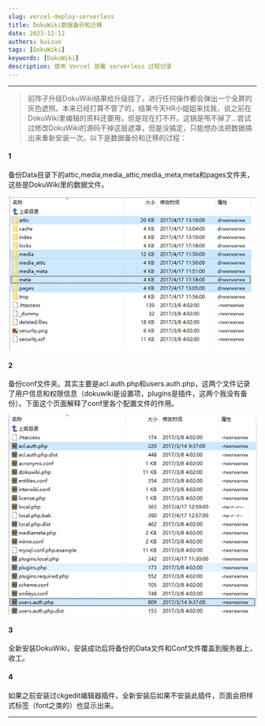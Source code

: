 ```yaml
---
slug: vercel-deploy-serverless
title: DokuWiki数据备份和迁移
date: 2023-12-12
authors: kuizuo
tags: [DokuWiki]
keywords: [DokuWiki]
description: 使用 Vercel 部署 serverless 过程记录
---
```

---

> 前阵子升级DokuWiki结果给升级挂了，进行任何操作都会弹出一个全屏的灰色遮照。本来已经打算不管了的，结果今天HR小姐姐来找我，说之前在DokuWiki里编辑的资料还要用，但是现在打不开。这锅是甩不掉了...尝试过修改DokuWiki的源码干掉这层遮罩，但是没搞定，只能想办法把数据搞出来重新安装一次。以下是数据备份和迁移的过程：

#### 1

备份Data目录下的attic,media,media_attic,media_meta,meta和pages文件夹，这些是DokuWiki里的数据文件。

![1711375709967](image/DokuWiki数据备份和迁移/1711375709967.png)

#### 2

备份conf文件夹。其实主要是acl.auth.php和users.auth.php，这两个文件记录了用户信息和权限信息（dokuwiki是设置项，plugins是插件，这两个我没有备份）。下面这个页面解释了conf里各个配置文件的作用。

![1711375718963](image/DokuWiki数据备份和迁移/1711375718963.png)

#### 3

全新安装DokuWiki，安装成功后将备份的Data文件和Conf文件覆盖到服务器上，收工。

#### 4

如果之前安装过ckgedit编辑器插件，全新安装后如果不安装此插件，页面会把样式标签（font之类的）也显示出来。

---
